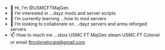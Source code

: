- 👋 Hi, I’m @USMCFTMajGen
- 👀 I’m interested in ...dayz mods and server scripts
- 🌱 I’m currently learning ...how to mod servers
- 💞️ I’m looking to collaborate on ...dayz servers and arma reforged servers
- 📫 How to reach me ...xbox USMC FT MajGen steam USMC FT Colonel or email ftrcolonelcraig@gmail.com

<!---
USMCFTMajGen/USMCFTMajGen is a ✨ special ✨ repository because its `README.md` (this file) appears on your GitHub profile.
You can click the Preview link to take a look at your changes.
--->
